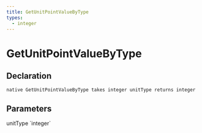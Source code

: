 ```yaml
---
title: GetUnitPointValueByType
types:
  - integer
---
```


# GetUnitPointValueByType

## Declaration

```
native GetUnitPointValueByType takes integer unitType returns integer
```

## Parameters
<dl>
  <dt>unitType `integer`</dt>
  <dd></dd>
</dl>